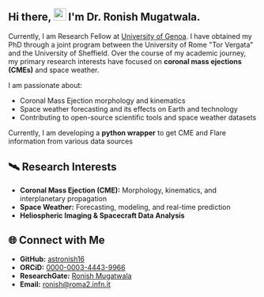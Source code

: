 ## Hi there, <a href="#"><img src="https://media.giphy.com/media/hvRJCLFzcasrR4ia7z/giphy.gif" width="25"></a> I'm Dr. Ronish Mugatwala.

Currently, I am Research Fellow at [University of Genoa](https://mida.unige.it/it). I have obtained my PhD through a joint program between the University of Rome "Tor Vergata" and the University of Sheffield.
Over the course of my academic journey, my primary research interests have focused on **coronal mass ejections (CMEs)** and space weather. 

I am passionate about:
- Coronal Mass Ejection morphology and kinematics
- Space weather forecasting and its effects on Earth and technology
- Contributing to open-source scientific tools and space weather datasets

Currently, I am developing a **python wrapper** to get CME and Flare information from various data sources



## 🛰️ Research Interests
- **Coronal Mass Ejection (CME):** Morphology, kinematics, and interplanetary propagation
- **Space Weather:** Forecasting, modeling, and real-time prediction
- **Heliospheric Imaging & Spacecraft Data Analysis**



## 🌐 Connect with Me
- **GitHub:** [astronish16](https://github.com/astronish16)
- **ORCiD:** [0000-0003-4443-9966](https://orcid.org/0000-0003-4443-9966)
- **ResearchGate:** [Ronish Mugatwala](https://www.researchgate.net/profile/Ronish-Mugatwala)
- **Email:** ronish@roma2.infn.it
